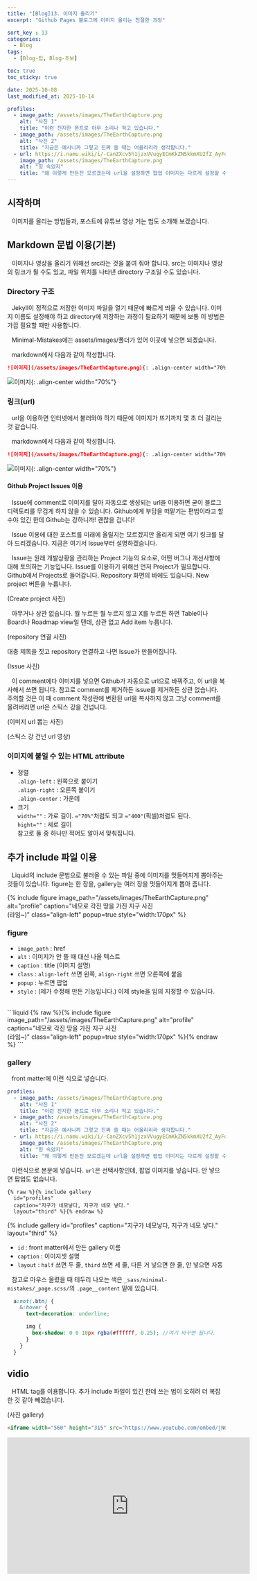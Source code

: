 ```yaml
---
title: "[Blog]13. 이미지 올리기"
excerpt: "Github Pages 블로그에 이미지 올리는 친절한 과정"

sort_key : 13
categories:
  - Blog
tags:
  - [Blog-팁, Blog-초보]

toc: true
toc_sticky: true

date: 2025-10-08
last_modified_at: 2025-10-14

profiles:
  - image_path: /assets/images/TheEarthCapture.png
    alt: "사진 1"
    title: "이런 진지한 폰트로 아무 소리나 적고 있습니다."
  - image_path: /assets/images/TheEarthCapture.png
    alt: "사진 2"
    title: "지금은 예시니까 그렇고 진짜 쓸 때는 어울리리라 생각합니다."
  - url: https://i.namu.wiki/i/-CanZXcv5h1jzxVVugyECmKkZN5kkmXU2fZ_AyFdpHRg58QeHscOoKLz7sBY1XH0OZO2USuQhuBlUSSubaeKlbS6d3M2j54vDzdG6g7gsy061auAN_3Hh8jk3m25S9ra4R7vCs55iMclQpNENQhr5A.webp
    image_path: /assets/images/TheEarthCapture.png
    alt: "힝 속았지"
    title: "왜 이렇게 만든진 모르겠는데 url을 설정하면 팝업 이미지는 다르게 설정할 수 있습니다."
---
```


## 시작하며
⠀이미지를 올리는 방법들과, 포스트에 유튜브 영상 거는 법도 소개해 보겠습니다.

## Markdown 문법 이용(기본)
⠀이미지나 영상을 올리기 위해선 src라는 것을 붙여 줘야 합니다. src는 이미지나 영상의 링크가 될 수도 있고, 파일 위치를 나타낸 directory 구조일 수도 있습니다.

### Directory 구조
⠀Jekyll이 정적으로 저장한 이미지 파일을 열기 때문에 빠르게 띄울 수 있습니다. 이미지 이름도 설정해야 하고 directory에 저장하는 과정이 필요하기 때문에 보통 이 방법은 가끔 필요할 때만 사용합니다.

⠀Minimal-Mistakes에는 assets/images/폴더가 있어 이곳에 넣으면 되겠습니다.

⠀markdown에서 다음과 같이 작성합니다.
```markdown
![이미지](/assets/images/TheEarthCapture.png){: .align-center width="70%"}
```
![이미지](/assets/images/TheEarthCapture.png){: .align-center width="70%"}

### 링크(url)
⠀url을 이용하면 인터넷에서 불러와야 하기 때문에 이미지가 뜨기까지 몇 초 더 걸리는 것 같습니다.

⠀markdown에서 다음과 같이 작성합니다.
```markdown
![이미지](/assets/images/TheEarthCapture.png){: .align-center width="70%"}
```
![이미지](/assets/images/TheEarthCapture.png){: .align-center width="70%"}

#### Github Project Issues 이용
⠀Issue에 comment로 이미지를 달아 자동으로 생성되는 url을 이용하면 굳이 블로그 디렉토리를 무겁게 하지 않을 수 있습니다. Github에게 부담을 떠맡기는 편법이라고 할 수야 있긴 한데 Github는 강하니까! 괜찮을 겁니다!

⠀Issue 이용에 대한 포스트를 미래에 올릴지는 모르겠지만 올리게 되면 여기 링크를 달아 드리겠습니다. 지금은 여기서 Issue부터 설명하겠습니다.

⠀Issue는 원래 개발상황을 관리하는 Project 기능의 요소로, 어떤 버그나 개선사항에 대해 토의하는 기능입니다. Issue를 이용하기 위해선 먼저 Project가 필요합니다. Github에서 Projects로 들어갑니다. Repository 화면의 바에도 있습니다. New project 버튼을 누릅니다.

(Create project 사진)

⠀아무거나 상관 없습니다. 뭘 누르든 뭘 누르지 않고 X를 누르든 하면 Table이나 Board나 Roadmap view일 텐데, 상관 없고 Add item 누릅니다. 

(repository 연결 사진)

대충 제목을 짓고 repository 연결하고 나면 Issue가 만들어집니다.

(Issue 사진)

⠀이 comment에다 이미지를 넣으면 Github가 자동으로 url으로 바꿔주고, 이 url을 복사해서 쓰면 됩니다. 참고로 comment를 제거하든 issue를 제거하든 상관 없습니다. 주의할 것은 이 때 comment 작성란에 변환된 url을 복사하지 않고 그냥 comment를 올려버리면 url은 스틱스 강을 건넙니다.

(이미지 url 뽑는 사진)

(스틱스 강 건넌 url 영상)

### 이미지에 붙일 수 있는 HTML attribute
- 정렬  
  `.align-left` : 왼쪽으로 붙이기  
  `.align-right` : 오른쪽 붙이기  
  `.align-center` : 가운데 
- 크기  
  `width=""` : 가로 길이. `="70%"`처럼도 되고 `="400"`(픽셀)처럼도 된다.  
  `hight=""` : 세로 길이  
  참고로 둘 중 하나만 적어도 알아서 맞춰집니다.

## 추가 include 파일 이용
⠀Liquid의 include 문법으로 불러올 수 있는 파일 중에 이미지를 멋들어지게 뽑아주는 것들이 있습니다. figure는 한 장을, gallery는 여러 장을 멋들어지게 뽑아 줍니다.

{% include figure image_path="/assets/images/TheEarthCapture.png"
   alt="profile"
   caption="네모로 각진 땅을 가진 지구 사진<br> (라임~)"
   class="align-left"
   popup=true
   style="width:170px" %}
### figure
- `image_path` : href
- `alt` : 이미지가 안 뜰 때 대신 나올 텍스트
- `caption` : title (이미지 설명)
- `class` : `align-left` 쓰면 왼쪽, `align-right` 쓰면 오른쪽에 붙음
- `popup` : 누르면 팝업
- `style` : (제가 수정해 만든 기능입니다.) 이제 style을 임의 지정할 수 있습니다.

<br>
```liquid
{% raw %}{% include figure
  image_path="/assets/images/TheEarthCapture.png"
  alt="profile"
  caption="네모로 각진 땅을 가진 지구 사진<br> (라임~)"
  class="align-left"
  popup=true
  style="width:170px" %}{% endraw %}
```

### gallery
⠀front matter에 이런 식으로 넣습니다.
```yml
profiles:
  - image_path: /assets/images/TheEarthCapture.png
    alt: "사진 1"
    title: "이런 진지한 폰트로 아무 소리나 적고 있습니다."
  - image_path: /assets/images/TheEarthCapture.png
    alt: "사진 2"
    title: "지금은 예시니까 그렇고 진짜 쓸 때는 어울리리라 생각합니다."
  - url: https://i.namu.wiki/i/-CanZXcv5h1jzxVVugyECmKkZN5kkmXU2fZ_AyFdpHRg58QeHscOoKLz7sBY1XH0OZO2USuQhuBlUSSubaeKlbS6d3M2j54vDzdG6g7gsy061auAN_3Hh8jk3m25S9ra4R7vCs55iMclQpNENQhr5A.webp
    image_path: /assets/images/TheEarthCapture.png
    alt: "힝 속았지"
    title: "왜 이렇게 만든진 모르겠는데 url을 설정하면 팝업 이미지는 다르게 설정할 수 있습니다."
```
⠀이런식으로 본문에 넣습니다. `url`은 선택사항인데, 팝업 이미지를 넣습니다. 안 넣으면 팝업도 없습니다.
```liquid
{% raw %}{% include gallery
  id="profiles"
  caption="지구가 네모낳다, 지구가 네모 낳다."
  layout="third" %}{% endraw %}
```
{% include gallery
  id="profiles"
  caption="지구가 네모낳다, 지구가 네모 낳다."
  layout="third" %}
- `id` : front matter에서 만든 gallery 이름
- `caption` : 이미지셋 설명
- `layout` : `half` 쓰면 두 줄, `third` 쓰면 세 줄, 다른 거 넣으면 한 줄, 안 넣으면 자동

⠀참고로 마우스 올렸을 때 테두리 나오는 색은 `_sass/minimal-mistakes/_page.scss/`의 `.page__content` 밑에 있습니다.
```scss
  a:not(.btn) {
    &:hover {
      text-decoration: underline;

      img {
        box-shadow: 0 0 10px rgba(#ffffff, 0.25); //여기 바꾸면 됩니다.
      }
    }
  }
```
## vidio 
⠀HTML tag를 이용합니다. 추가 include 파일이 있긴 한데 쓰는 법이 오히려 더 복잡한 것 같아 빼겠습니다.

(사진 gallery)
```html
<iframe width="560" height="315" src="https://www.youtube.com/embed/jNQXAC9IVRw?si=FsiClRZQYOpdk57T" title="YouTube video player" frameborder="0" allow="accelerometer; autoplay; clipboard-write; encrypted-media; gyroscope; picture-in-picture; web-share" referrerpolicy="strict-origin-when-cross-origin" allowfullscreen></iframe>
```
<iframe width="560" height="315" src="https://www.youtube.com/embed/jNQXAC9IVRw?si=FsiClRZQYOpdk57T" title="YouTube video player" frameborder="0" allow="accelerometer; autoplay; clipboard-write; encrypted-media; gyroscope; picture-in-picture; web-share" referrerpolicy="strict-origin-when-cross-origin" allowfullscreen></iframe>